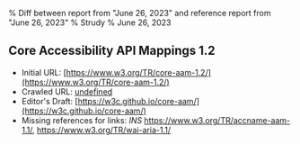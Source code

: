 % Diff between report from "June 26, 2023" and reference report from "June 26, 2023"
% Strudy
% June 26, 2023

## Core Accessibility API Mappings 1.2

- Initial URL: [https://www.w3.org/TR/core-aam-1.2/](https://www.w3.org/TR/core-aam-1.2/)
- Crawled URL: [undefined](undefined)
- Editor's Draft: [https://w3c.github.io/core-aam/](https://w3c.github.io/core-aam/)
- Missing references for links: *INS* https://www.w3.org/TR/accname-aam-1.1/, https://www.w3.org/TR/wai-aria-1.1/



